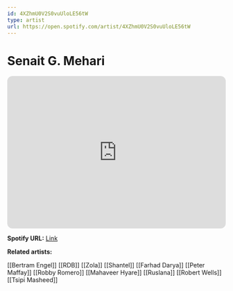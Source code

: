 ```yaml
---
id: 4XZhmU0V2S0vuUloLE56tW
type: artist
url: https://open.spotify.com/artist/4XZhmU0V2S0vuUloLE56tW
---
```

# Senait G. Mehari

<iframe style="border-radius:12px" src="https://open.spotify.com/embed/artist/4XZhmU0V2S0vuUloLE56tW" width="100%" height="352" frameBorder="0" allowfullscreen="" allow="autoplay; clipboard-write; encrypted-media; fullscreen; picture-in-picture" loading="lazy"></iframe>

**Spotify URL:** [Link](https://open.spotify.com/artist/4XZhmU0V2S0vuUloLE56tW)

**Related artists:**

[[Bertram Engel]]
[[RDB]]
[[Zola]]
[[Shantel]]
[[Farhad Darya]]
[[Peter Maffay]]
[[Robby Romero]]
[[Mahaveer Hyare]]
[[Ruslana]]
[[Robert Wells]]
[[Tsipi Masheed]]
